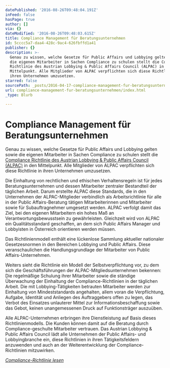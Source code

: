 ```yaml
---
datePublished: '2016-08-26T09:48:04.191Z'
inFeed: false
hasPage: true
author: []
via: {}
dateModified: '2016-08-26T09:48:03.615Z'
title: Compliance Management für Beratungsunternehmen
id: 5cccc5a7-daa4-428c-9ac4-626fbffd1a41
publisher: {}
description: >-
  Genau zu wissen, welche Gesetze für Public Affairs und Lobbying gelten sowie
  die eigenen Mitarbeiter in Sachen Compliance zu schulen stellt die Compliance
  Richtlinie des Austrian Lobbying & Public Affairs Council (ALPAC) in den
  Mittelpunkt. Alle Mitglieder von ALPAC verpflichten sich diese Richtlinie in
  ihren Unternehmen umzusetzen.
starred: false
sourcePath: _posts/2016-04-17-compliance-management-fur-beratungsunternehmen.md
url: compliance-management-fur-beratungsunternehmen/index.html
_type: Blurb

---
```

# Compliance Management für Beratungsunternehmen

Genau zu wissen, welche Gesetze für Public Affairs und Lobbying gelten sowie die eigenen Mitarbeiter in Sachen Compliance zu schulen stellt die [Compliance Richtlinie des Austrian Lobbying & Public Affairs Council (ALPAC)][0] in den Mittelpunkt. Alle Mitglieder von ALPAC verpflichten sich diese Richtlinie in ihren Unternehmen umzusetzen.

Die Einhaltung von rechtlichen und ethischen Verhaltensregeln ist für jedes Beratungsunternehmen und dessen Mitarbeiter zentraler Bestandteil der täglichen Arbeit. Darum erstellte ALPAC diese Standards, die in den Unternehmen der ALPAC-Mitglieder verbindlich als Arbeitsrichtlinie für alle in der Public Affairs-Beratung tätigen Mitarbeiterinnen und Mitarbeiter sowie für Subauftragnehmer umgesetzt werden. ALPAC verfolgt damit das Ziel, bei den eigenen Mitarbeitern ein hohes Maß an Verantwortungsbewusstsein zu gewährleisten. Gleichzeit wird von ALPAC ein Qualitätsstandard geschaffen, an dem sich Public Affairs Manager und Lobbyisten in Österreich orientieren werden müssen.

Das Richtlinienmodell enthält eine lückenlose Sammlung aktueller nationaler Gesetzesnormen in den Bereichen Lobbying und Public Affairs. Diese veranschaulichen die Handlungsgrundlage der Mitarbeiter von Public Affairs-Unternehmen.

Weiters sieht die Richtlinie ein Modell der Selbstverpflichtung vor, zu dem sich die Geschäftsführungen der ALPAC-Mitgliedsunternehmen bekennen: Die regelmäßige Schulung ihrer Mitarbeiter sowie die ständige Überwachung der Einhaltung der Compliance-Richtlinien in der täglichen Arbeit. Die mit Lobbying-Tätigkeiten betrauten Mitarbeiter werden zur Einhaltung von Mindeststandards angehalten, allem voran die Verpflichtung, Aufgabe, Identität und Anliegen des Auftraggebers offen zu legen, das Verbot des Einsatzes unlauterer Mittel zur Informationsbeschaffung sowie das Gebot, keinen unangemessenen Druck auf Funktionsträger auszuüben.

Alle ALPAC-Unternehmen erbringen ihre Dienstleistung auf Basis dieses Richtlinienmodells. Die Kunden können damit auf die Beratung durch Compliance-geschulte Mitarbeiter vertrauen. Das Austrian Lobbying & Public Affairs Council lädt alle Unternehmen der Public Affairs- und Lobbyingbranche ein, diese Richtlinien in ihren Tätigkeitsfeldern anzuwenden und auch an der Weiterentwicklung der Compliance-Richtlinien mitzuwirken.

_[Compliance-Richtlinie lesen][0]_

[0]: http://info.publicaffairs.cc/Freigegebene%20Dokumente/CRL_ALPAC_20140717.pdf